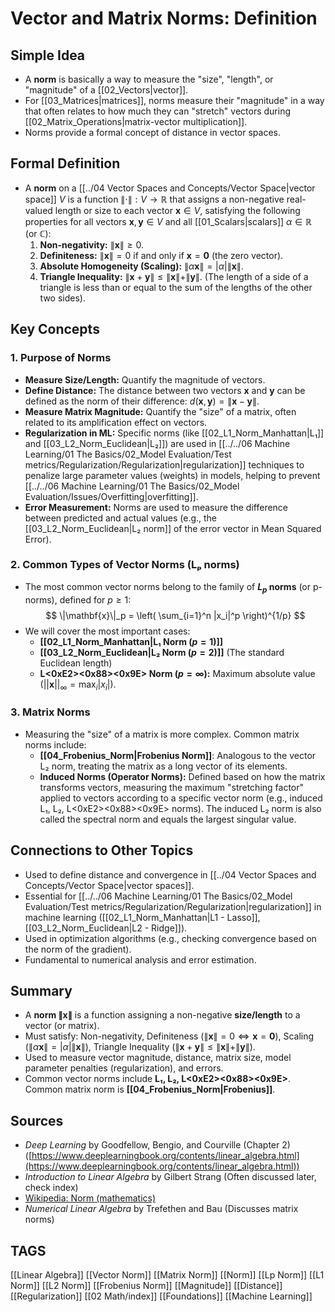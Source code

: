 # Vector and Matrix Norms: Definition

## Simple Idea
*   A **norm** is basically a way to measure the "size", "length", or "magnitude" of a [[02_Vectors|vector]].
*   For [[03_Matrices|matrices]], norms measure their "magnitude" in a way that often relates to how much they can "stretch" vectors during [[02_Matrix_Operations|matrix-vector multiplication]].
*   Norms provide a formal concept of distance in vector spaces.

## Formal Definition
*   A **norm** on a [[../04 Vector Spaces and Concepts/Vector Space|vector space]] $V$ is a function $\| \cdot \| : V \to \mathbb{R}$ that assigns a non-negative real-valued length or size to each vector $\mathbf{x} \in V$, satisfying the following properties for all vectors $\mathbf{x}, \mathbf{y} \in V$ and all [[01_Scalars|scalars]] $\alpha \in \mathbb{R}$ (or $\mathbb{C}$):
    1.  **Non-negativity:** $\|\mathbf{x}\| \ge 0$.
    2.  **Definiteness:** $\|\mathbf{x}\| = 0$ if and only if $\mathbf{x} = \mathbf{0}$ (the zero vector).
    3.  **Absolute Homogeneity (Scaling):** $\|\alpha \mathbf{x}\| = |\alpha| \|\mathbf{x}\|$.
    4.  **Triangle Inequality:** $\|\mathbf{x} + \mathbf{y}\| \le \|\mathbf{x}\| + \|\mathbf{y}\|$. (The length of a side of a triangle is less than or equal to the sum of the lengths of the other two sides).

## Key Concepts

### 1. Purpose of Norms
*   **Measure Size/Length:** Quantify the magnitude of vectors.
*   **Define Distance:** The distance between two vectors $\mathbf{x}$ and $\mathbf{y}$ can be defined as the norm of their difference: $d(\mathbf{x}, \mathbf{y}) = \|\mathbf{x} - \mathbf{y}\|$.
*   **Measure Matrix Magnitude:** Quantify the "size" of a matrix, often related to its amplification effect on vectors.
*   **Regularization in ML:** Specific norms (like [[02_L1_Norm_Manhattan|L₁]] and [[03_L2_Norm_Euclidean|L₂]]) are used in [[../../06 Machine Learning/01 The Basics/02_Model Evaluation/Test metrics/Regularization/Regularization|regularization]] techniques to penalize large parameter values (weights) in models, helping to prevent [[../../06 Machine Learning/01 The Basics/02_Model Evaluation/Issues/Overfitting|overfitting]].
*   **Error Measurement:** Norms are used to measure the difference between predicted and actual values (e.g., the [[03_L2_Norm_Euclidean|L₂ norm]] of the error vector in Mean Squared Error).

### 2. Common Types of Vector Norms (Lₚ norms)
*   The most common vector norms belong to the family of **$L_p$ norms** (or p-norms), defined for $p \ge 1$:
    $$ \|\mathbf{x}\|_p = \left( \sum_{i=1}^n |x_i|^p \right)^{1/p} $$
*   We will cover the most important cases:
    *   **[[02_L1_Norm_Manhattan|L₁ Norm ($p=1$)]]**
    *   **[[03_L2_Norm_Euclidean|L₂ Norm ($p=2$)]]** (The standard Euclidean length)
    *   **L<0xE2><0x88><0x9E> Norm ($p=\infty$):** Maximum absolute value ($||\mathbf{x}||_\infty = \max_i |x_i|$).

### 3. Matrix Norms
*   Measuring the "size" of a matrix is more complex. Common matrix norms include:
    *   **[[04_Frobenius_Norm|Frobenius Norm]]**: Analogous to the vector L₂ norm, treating the matrix as a long vector of its elements.
    *   **Induced Norms (Operator Norms):** Defined based on how the matrix transforms vectors, measuring the maximum "stretching factor" applied to vectors according to a specific vector norm (e.g., induced L₁, L₂, L<0xE2><0x88><0x9E> norms). The induced L₂ norm is also called the spectral norm and equals the largest singular value.

## Connections to Other Topics
*   Used to define distance and convergence in [[../04 Vector Spaces and Concepts/Vector Space|vector spaces]].
*   Essential for [[../../06 Machine Learning/01 The Basics/02_Model Evaluation/Test metrics/Regularization/Regularization|regularization]] in machine learning ([[02_L1_Norm_Manhattan|L1 - Lasso]], [[03_L2_Norm_Euclidean|L2 - Ridge]]).
*   Used in optimization algorithms (e.g., checking convergence based on the norm of the gradient).
*   Fundamental to numerical analysis and error estimation.

## Summary
*   A **norm $\|\mathbf{x}\|$** is a function assigning a non-negative **size/length** to a vector (or matrix).
*   Must satisfy: Non-negativity, Definiteness ($\|\mathbf{x}\|=0 \iff \mathbf{x}=\mathbf{0}$), Scaling ($\|\alpha\mathbf{x}\| = |\alpha| \|\mathbf{x}\|$), Triangle Inequality ($\|\mathbf{x}+\mathbf{y}\| \le \|\mathbf{x}\|+\|\mathbf{y}\|$).
*   Used to measure vector magnitude, distance, matrix size, model parameter penalties (regularization), and errors.
*   Common vector norms include **L₁, L₂, L<0xE2><0x88><0x9E>**. Common matrix norm is **[[04_Frobenius_Norm|Frobenius]]**.

## Sources
*   *Deep Learning* by Goodfellow, Bengio, and Courville (Chapter 2) ([https://www.deeplearningbook.org/contents/linear_algebra.html](https://www.deeplearningbook.org/contents/linear_algebra.html))
*   *Introduction to Linear Algebra* by Gilbert Strang (Often discussed later, check index)
*   [Wikipedia: Norm (mathematics)](https://en.wikipedia.org/wiki/Norm_(mathematics))
*   *Numerical Linear Algebra* by Trefethen and Bau (Discusses matrix norms)

## TAGS
[[Linear Algebra]] [[Vector Norm]] [[Matrix Norm]] [[Norm]] [[Lp Norm]] [[L1 Norm]] [[L2 Norm]] [[Frobenius Norm]] [[Magnitude]] [[Distance]] [[Regularization]] [[02 Math/index]] [[Foundations]] [[Machine Learning]]